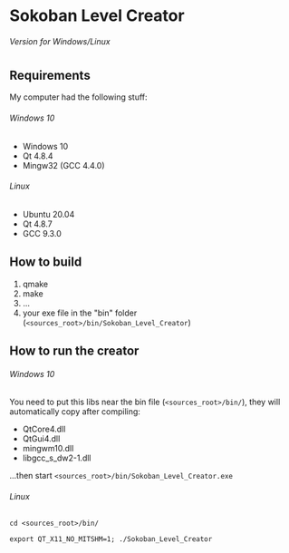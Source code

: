 # Sokoban Level Creator
###### Version for Windows/Linux 
#
## Requirements
My computer had the following stuff:
###### Windows 10
*   Windows 10
*   Qt 4.8.4
*   Mingw32 (GCC 4.4.0)
   
###### Linux
*   Ubuntu 20.04
*   Qt 4.8.7
*   GCC 9.3.0

## How to build
1.  qmake
2.  make
3.  ...
4.  your exe file in the "bin" folder (`<sources_root>/bin/Sokoban_Level_Creator`)

## How to run the creator

###### Windows 10
You need to put this libs near the bin file (`<sources_root>/bin/`), they will automatically copy after compiling:

*   QtCore4.dll
*   QtGui4.dll
*   mingwm10.dll
*   libgcc_s_dw2-1.dll

...then start `<sources_root>/bin/Sokoban_Level_Creator.exe`
###### Linux

`cd <sources_root>/bin/`

`export QT_X11_NO_MITSHM=1; ./Sokoban_Level_Creator`
